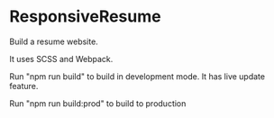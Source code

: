 # ResponsiveResume

Build a resume website.

It uses SCSS and Webpack.

Run "npm run build" to build in development mode. It has live update feature.

Run "npm run build:prod" to build to production
